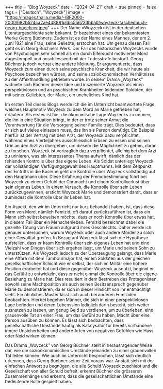 +++
title = "Blog Woyzeck"
date = "2024-04-21"
draft = true
pinned = false
tags = ["Deutsch", "Woyzeck"]
image = "https://images.thalia.media/-/BF2000-2000/682b524ca2ae448881c6bc556733bba0/woyzeck-taschenbuch-georg-buechner.jpeg"
+++
Der Name «Woyzeck» ist in der deutschen Literaturgeschichte sehr bekannt. Er bezeichnet eines der bekanntesten Werke Georg Büchners. Zudem ist es der Name eines Mannes, der am 2. Juni 1821 eine Frau, seine Geliebte, erstochen hat. Um genau diesen Fall geht es in Georg Büchners Werk. Der Fall des historischen Woyzecks wurde von Psychologen sehr schnell als ein durch Eifersucht motivierter Mord abgestempelt und anschliessend mit der Todesstrafe bestraft. Georg Büchner jedoch vertrat eine andere Meinung. Er argumentierte, dass Woyzeck zum einen durch seine psychische Krankheit, die wir heute als Psychose bezeichnen würden, und seine sozioökonomischen Verhältnisse zu der Affekthandlung getrieben wurde. In seinem Drama „Woyzeck” widmete sich Büchner dieser Idee und inszenierte Woyzeck als einen perspektivlosen und an psychischen Krankheiten leidenden Soldaten, der mit seiner Geliebten, der Marie, ein uneheliches Kind hat.

Im ersten Teil dieses Blogs werde ich die im Unterricht beantwortete Frage, welches Hauptmotiv Woyzeck zu dem Mord an Marie getrieben hat, erläutern. Als erstes ist hier die ökonomische Lage Woyzecks zu nennen, die ihn in eine Situation bringt, in der er trotz seiner Armut die Verantwortung für die Versorgung seiner Familie trägt. Dies bedeutet, dass er sich auf vieles einlassen muss, das ihn als Person demütigt. Ein Beispiel hierfür ist der Vertrag mit dem Arzt, der Woyzeck dazu verpflichtet, während eines Vierteljahres ausschliesslich Erbsen zu essen und seinen Urin an den Arzt zu übergeben, um diesem die Möglichkeit zu geben, daran zu forschen. Woyzeck ist vertraglich dazu verpflichtet, alleinig bei dem Arzt zu urinieren, was ein interessantes Thema aufwirft, nämlich das der fehlenden Kontrolle über das eigene Leben. Als Soldat unterliegt Woyzeck der vollständigen Verfügungsgewalt des Hauptmanns. Mit dem Zeitpunkt des Eintritts in die Kaserne geht die Kontrolle über Woyzeck vollständig auf den Hauptmann über. Diese Erfahrung der Fremdbestimmung führt bei Woyzeck zu einem Gefühl der Ohnmacht und einem Kontrollverlust über sein eigenes Leben. In einem Versuch, die Kontrolle über sein Leben zurückzugewinnen, ersticht Woyzeck Marie und demonstriert damit, dass er zumindest die Kontrolle über ihr Leben hat.

Ein Aspekt, den wir im Unterricht nur kurz behandelt haben, ist, dass diese Form von Mord, nämlich Femizid, oft darauf zurückzuführen ist, dass ein Mann sich selbst beweisen möchte, dass er noch Kontrolle über etwas hat, in diesem Fall über ein Menschenleben. Femizid bezeichnet dabei die gezielte Tötung von Frauen aufgrund ihres Geschlechts. Daher werde ich genauer untersuchen, warum Woyzeck oder auch andere Mörder zu solch einer Gewalttat greifen.
In Bezug auf Woyzeck lässt sich die Hypothese aufstellen, dass er kaum Kontrolle über sein eigenes Leben hat und eine Vielzahl von Dingen über sich ergehen lässt, um Marie und seinen Sohn zu unterstützen. Als Woyzeck jedoch zu der Überzeugung gelangt, dass Marie eine Affäre mit dem Tambourmajor hat, einem Soldaten aus der gleichen gesellschaftlichen Schicht wie er selbst, der sich im Militär eine höhere Position erarbeitet hat und diese gegenüber Woyzeck ausnutzt, beginnt er, das Gefühl zu entwickeln, dass er nicht einmal die Kontrolle über die eigene Beziehung zu Marie hat. Dies resultiert in dem Bestreben des Protagonisten, sowohl seine Machtposition als auch seinen Besitzanspruch gegenüber Marie zu demonstrieren, da er sich in dieser Hinsicht von ihr entmächtigt sieht.
Ein ähnliches Muster lässt sich auch bei anderen Femiziden beobachten. Hierbei begehen Männer, die sich in einer perspektivlosen Lage befinden und deren Lebenssinn lediglich darin besteht, sich weiter ausnutzen zu lassen, um genug Geld zu verdienen, um zu überleben, eine grauenvolle Tat an einer Frau, um das Gefühl zu haben, Macht über eine Person ausüben zu können. Es lässt sich beobachten, dass gesellschaftliche Umstände häufig als Katalysator für bereits vorhandene innere Unsicherheiten und andere Arten von negativen Gefühlen wie Hass oder Neid wirken können.

Das Drama „Woyzeck” von Georg Büchner stellt in herausragender Weise dar, wie die sozioökonomischen Umstände jemanden zu einer grauenvollen Tat leiten können. Wie auch im Unterricht besprochen, lässt sich deutlich erkennen, dass Georg Büchner seiner Zeit voraus war. Anstatt sich mit der einfachen Antwort zu begnügen, die alle Schuld Woyzeck zuschiebt und die Gesellschaft von aller Schuld befreit, erkennt Büchner die grösseren Zusammenhänge und erkennt, dass die gesellschaftlichen Umstände eine bedeutende Rolle gespielt haben.